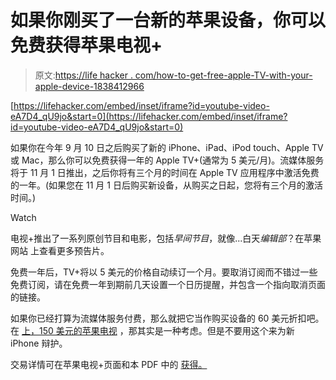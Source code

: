 # 如果你刚买了一台新的苹果设备，你可以免费获得苹果电视+

> 原文:[https://life hacker . com/how-to-get-free-apple-TV-with-your-apple-device-1838412966](https://lifehacker.com/how-to-get-free-apple-tv-with-your-apple-device-1838412966)

 [https://lifehacker.com/embed/inset/iframe?id=youtube-video-eA7D4_qU9jo&start=0](https://lifehacker.com/embed/inset/iframe?id=youtube-video-eA7D4_qU9jo&start=0) 

如果你在今年 9 月 10 日之后购买了新的 iPhone、iPad、iPod touch、Apple TV 或 Mac，那么你可以免费获得一年的 Apple TV+(通常为 5 美元/月)。流媒体服务将于 11 月 1 日推出，之后你将有三个月的时间在 Apple TV 应用程序中激活免费的一年。(如果您在 11 月 1 日后购买新设备，从购买之日起，您将有三个月的激活时间。)

Watch

电视+推出了一系列原创节目和电影，包括*早间节目*，就像...白天*编辑部*？在苹果网站 上查看更多预告片。

免费一年后，TV+将以 5 美元的价格自动续订一个月。要取消订阅而不错过一些免费订阅，请在免费一年到期前几天设置一个日历提醒，并包含一个指向取消页面的链接。

如果你已经打算为流媒体服务付费，那么就把它当作购买设备的 60 美元折扣吧。在 [上，150 美元的苹果电视](https://www.apple.com/shop/buy-tv/apple-tv-hd/32gb) ，那其实是一种考虑。但是不要用这个来为新 iPhone 辩护。

交易详情可在苹果电视+页面和本 PDF 中的 [获得。](https://www.apple.com/promo/pdf/EN_US_ATV+_Promo_TandCs.pdf)